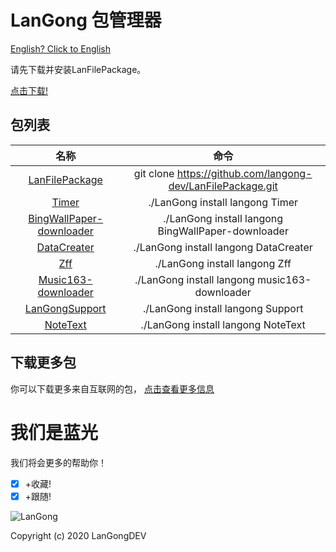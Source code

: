 # LanGong 包管理器

[English? Click to English](/Package/)

请先下载并安装LanFilePackage。

[点击下载!](https://langong-dev.github.com/LanFilePackage/)

## 包列表

| 名称 | 命令 |
|:---:|:---:|
| [LanFilePackage](https://langong-dev.github.io/LanFilePackage/) | git clone https://github.com/langong-dev/LanFilePackage.git |
| [Timer](https://langong-dev.github.io/Timer/) | ./LanGong install langong Timer |
| [BingWallPaper-downloader](https://langong-dev.github.io/BingWallPaper-downloader/) | ./LanGong install langong BingWallPaper-downloader |
| [DataCreater](https://langong-dev.github.io/DataCreater/) | ./LanGong install langong DataCreater |
| [Zff](https://langong-dev.github.io/Zff/) | ./LanGong install langong Zff |
| [Music163-downloader](https://langong-dev.github.io/music163-downloader/) | ./LanGong install langong music163-downloader |
| [LanGongSupport](https://langong-dev.github.io/Support/) | ./LanGong install langong Support |
| [NoteText](https://langong-dev.github.io/NoteText/) | ./LanGong install langong NoteText |

## 下载更多包

你可以下载更多来自互联网的包，
[点击查看更多信息](https://langong-dev.github.io/LanFilePackage/)

# 我们是蓝光

我们将会更多的帮助你！

- [x] +收藏!
- [x] +跟随!

![LanGong](/Package/img/LanGong-BlackLogo.png)

Copyright (c) 2020 LanGongDEV
